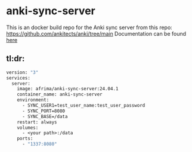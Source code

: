 # anki-sync-server
This is an docker build repo for the Anki sync server from this repo: https://github.com/ankitects/anki/tree/main
Documentation can be found [here](https://docs.ankiweb.net/sync-server.html)

## tl:dr:
```dockerfile
version: "3"
services:
  server:
    image: afrima/anki-sync-server:24.04.1
    container_name: anki-sync-server
    environment:
      - SYNC_USER1=test_user_name:test_user_password
      - SYNC_PORT=8080
      - SYNC_BASE=/data
    restart: always
    volumes:
      - <your path>:/data
    ports:
      - "1337:8080"
```